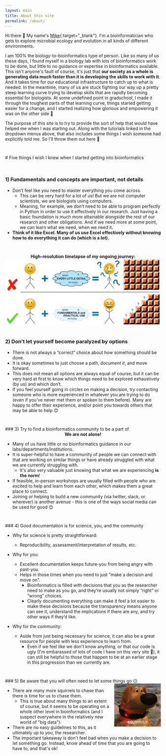 ```yaml
---
layout: main
title: About this site
permalink: /about/
---
```


Hi there 🙂 My name's [Mike](https://twitter.com/AstrobioMike){:target="_blank"}. I'm a bioinformatician who gets to explore microbial ecology and evolution in all kinds of different environments. 

I am 100% the biology-to-bioinformatics type of person. Like so many of us these days, I found myself in a biology lab with lots of bioinformatics work to be done, but little to no guidance or expertise in bioinformatics available. This isn't anyone's fault of course, it's just that **our society as a whole is generating data much faster than it is developing the skills to work with it**. And it takes time for our educational infrastructure to catch up to what is needed. In the meantime, many of us are stuck fighting our way up a pretty steep learning curve trying to develop skills that are rapidly becoming essential for biologists. At some undefined point in gradschool, I made it through the toughest parts of that learning curve, things started getting easier for a change, and I started realizing how glorious and empowering it was on the other side 🙂 

The purpose of this site is to try to provide the sort of help that would have helped me when I was starting out. Along with the tutorials linked in the dropdown menus above, that also includes some things I wish someone had explicitly told me. So I'll throw them out here 🙂

<hr style="height:15px; visibility:hidden;" />
# Five things I wish I knew when I started getting into bioinformatics

<hr style="height:15px; visibility:hidden;" />

### 1) Fundamentals and concepts are important, not details
* Don’t feel like you need to master everything you come across.
	* This can be very hard for a lot of us! But we are not computer scientists, we are biologists using computers.
	* Meaning, for example, we don’t need to be able to program perfectly in Python in order to use it effectively in our research. Just having a basic foundation is much more attainable alongside the rest of our research and other obligations. And if we need more at some point, we can learn what we need, when we need it. 
* **Think of it like Excel. Many of us use Excel effectively without knowing how to do everything it can do (which is a lot).** 

<hr style="height:15px; visibility:hidden;" />
<center><b>High-resolution timelapse of my ongoing journey:</b></center>
<center><img src="../images/mike_philosophy2.png" title="Don't worry about every little detail!"></center>
<br>

### 2) Don’t let yourself become paralyzed by options
* There is not always a “correct” choice about how something should be done. 
* It is okay sometimes to just choose a path, *document it*, and move forward.
* This does not mean all options are always equal of course, but it can be very hard at first to know which things need to be explored exhaustively (by us) and which don’t.
* If you feel yourself going in circles on making a decision, try contacting someone who is more experienced in whatever you are trying to do (even if you've never met them or spoken to them before). Many are happy to offer their experience, and/or point you towards others that may be able to help 😊

<hr style="height:15px; visibility:hidden;" />
### 3) Try to find a bioinformatics community to be a part of

<center><b>We are not alone!</b></center>

* Many of us have little or no bioinformatics guidance in our labs/departments/institutions.
* It is super-helpful to have a community of people we can connect with that are working on similar things or have already struggled with what we are currently struggling with. 
	* It's also very valuable just knowing that what we are experiencing **is the norm**!
* If feasible, in-person workshops are usually filled with people who are excited to help and learn from each other, which makes them a great place to connect.
* Joining or helping to build a new community (via twitter, slack, or wherever) is another avenue - this is one of the ways social media can be used for good 😊

<hr style="height:15px; visibility:hidden;" />
### 4) Good documentation is for science, you, and the community

* Why for science is pretty straightforward:
	* Reproducibility, assessment/interpretation of results, etc.
* Why for you:
	* Excellent documentation keeps future-you from being angry with past-you.
	* Helps in those times when you need to just “make a decision and move on”.
		* Bioinformatics is filled with decisions that you as the researcher need to make as you go, and they’re usually not simply “right” or “wrong” choices.
		* Clearly documenting everything can make it feel a lot easier to make these decisions because the transparency means anyone can see it, understand the implications if there are any, and try other ways if they’d like.

* Why for the community:
	* Aside from just being necessary for science, it can also be a great resource for people with less experience to learn from.
		* Even if we feel like we don't know anything, or that our code is ugly (I'm embarassed of lots of code I have on this very site 😬), it can still be helpful to those that happen to be at an earlier stage in this progression than we currently are. 

<hr style="height:15px; visibility:hidden;" />
### 5) Be aware that you will often need to let some things go 😕

<img src="../images/up-dog.png" width="30%" style="float: right; padding-left: 15px">

* There are many more squirrels to chase than there is time for us to chase them.
	* This is true about many things to an extent of course, but it seems to be operating on a whole other level in bioinformatics (and I suspect everywhere in the relatively new world of "big data").
* There are no easy guidelines to this, as it ultimately up to you, the researcher.
* The important takeaway is don't feel bad when you make a decision to let something go. Instead, know ahead of time that you are going to have to, and that's ok!


